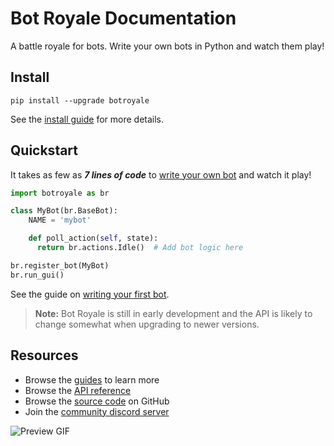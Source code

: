 # Bot Royale Documentation
A battle royale for bots. Write your own bots in Python and watch them play!

## Install
```noformat
pip install --upgrade botroyale
```

See the [install guide](guides/install.html) for more details.

## Quickstart
It takes as few as ***7 lines of code*** to [write your own bot](guides/bots/simple.html) and watch it play!

```python
import botroyale as br

class MyBot(br.BaseBot):
    NAME = 'mybot'

    def poll_action(self, state):
      return br.actions.Idle()  # Add bot logic here

br.register_bot(MyBot)
br.run_gui()
```

See the guide on [writing your first bot](guides/bots/simple.html).

> **Note:** Bot Royale is still in early development and the API is likely to change somewhat when upgrading to newer versions.

## Resources
- Browse the [guides](guides) to learn more
- Browse the [API reference](#header-submodules)
- Browse the [source code](https://github.com/ArielHorwitz/botroyale) on GitHub
- Join the [community discord server](https://discord.gg/ADss5FRyqG)


![Preview GIF](preview.gif)
